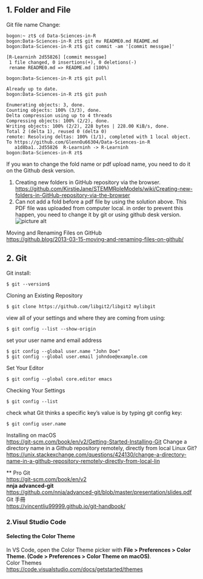 ## 1. Folder and File ##
Git file name Change:
```
bogon:~ zt$ cd Data-Sciences-in-R
bogon:Data-Sciences-in-R zt$ git mv README0.md README.md
bogon:Data-Sciences-in-R zt$ git commit -am '[commit messgae]'

[R-Learninh 2d55826] [commit messgae]
 1 file changed, 0 insertions(+), 0 deletions(-)
 rename README0.md => README.md (100%)
 
bogon:Data-Sciences-in-R zt$ git pull

Already up to date.
bogon:Data-Sciences-in-R zt$ git push

Enumerating objects: 3, done.
Counting objects: 100% (3/3), done.
Delta compression using up to 4 threads
Compressing objects: 100% (2/2), done.
Writing objects: 100% (2/2), 228 bytes | 228.00 KiB/s, done.
Total 2 (delta 1), reused 0 (delta 0)
remote: Resolving deltas: 100% (1/1), completed with 1 local object.
To https://github.com/GlennOu66304/Data-Sciences-in-R
   a1d8ba1..2d55826  R-Learninh -> R-Learninh
bogon:Data-Sciences-in-R zt$ 
```

If you wan to change the fold name or pdf upload name, you need to do it on the Github desk version.
1. Creating new folders in GitHub repository via the browser. 
https://github.com/KirstieJane/STEMMRoleModels/wiki/Creating-new-folders-in-GitHub-repository-via-the-browser
2. Can not add a fold before a pdf file by using the solution above. This PDF file was uploaded from computer local.
 in order to prevent this happen, you need to change it by git or using github desk version. 
![picture alt](https://github.com/GlennOu66304/R-Cheat-Sheet/blob/R-Learninh/image/PDF%20file.png)

Moving and Renaming Files on GitHub
<br>https://github.blog/2013-03-15-moving-and-renaming-files-on-github/
## 2. Git ##

Git install:
```
$ git --version$ 
```
Cloning an Existing Repository
```
$ git clone https://github.com/libgit2/libgit2 mylibgit
```
view all of your settings and where they are coming from using:
```
$ git config --list --show-origin
```
set your user name and email address
```
$ git config --global user.name "John Doe"
$ git config --global user.email johndoe@example.com
```
Set Your Editor
```
$ git config --global core.editor emacs
```
Checking Your Settings
```
$ git config --list
```
check what Git thinks a specific key’s value is by typing git config key:
 ```
 $ git config user.name
```
Installing on macOS
<br>https://git-scm.com/book/en/v2/Getting-Started-Installing-Git
Change a directory name in a Github repository remotely, directly from local Linux Git?
<br>https://unix.stackexchange.com/questions/424130/change-a-directory-name-in-a-github-repository-remotely-directly-from-local-lin

** Pro Git
<br>https://git-scm.com/book/en/v2
<br>**nnja advanced-git**
<br>https://github.com/nnja/advanced-git/blob/master/presentation/slides.pdf
<br>Git 手冊
<br> https://vincentliu99999.github.io/git-handbook/

### 2.Visul Studio Code
#### Selecting the Color Theme
In VS Code, open the Color Theme picker with **File > Preferences > Color Theme. (Code > Preferences > Color Theme on macOS)**.
<br>Color Themes
<br>https://code.visualstudio.com/docs/getstarted/themes
